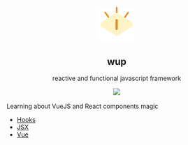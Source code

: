 <p align="center"><img src=".github/logo.svg" width="80"/></p>
<h2 align="center">wup</h2>
<p align="center">reactive and functional javascript framework</p>
<p align="center">
<a href="#"><img src="https://img.shields.io/badge/-just%20for%20fun-green?style=flat"></a>
</p>

Learning about VueJS and React components magic

- [Hooks](https://www.netlify.com/blog/2019/03/11/deep-dive-how-do-react-hooks-really-work/)
- [JSX](https://blog.r0b.io/post/using-jsx-without-react/#:~:text=From%20my%20experience%2C%20jsx%20has,can%20see%20Facebook's%20specification%20here.)
- [Vue](https://vuejs.org/v2/guide/#Declarative-Rendering)

